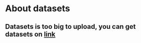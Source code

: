 # About datasets
## Datasets is too big to upload, you can get datasets on [link](http://eforexcel.com/wp/downloads-18-sample-csv-files-data-sets-for-testing-sales/)
